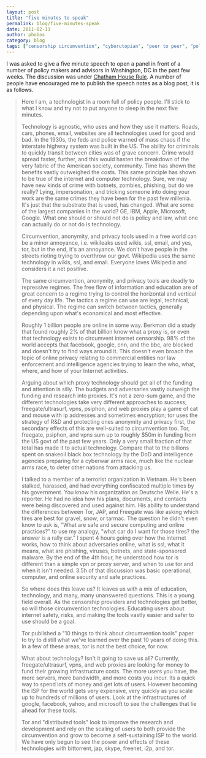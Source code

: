 ```yaml
---
layout: post
title: "five minutes to speak"
permalink: blog/five-minutes-speak
date: 2011-02-13
author: phobos
category: blog
tags: ["censorship circumvention", "cyberutopian", "peer to peer", "policy", "policy makers", "technology"]
---
```


I was asked to give a five minute speech to open a panel in front of a number of policy makers and advisors in Washington, DC in the past few weeks. The discussion was under [Chatham House Rule](https://secure.wikimedia.org/wikipedia/en/wiki/Chatham_House_Rule). A number of people have encouraged me to publish the speech notes as a blog post, it is as follows.

> Here I am, a technologist in a room full of policy people. I'll stick
> to what I know and try not to put anyone to sleep in the next five
> minutes.
>
> Technology is agnostic, who uses and how they use it matters. Roads,
> cars, phones, email, websites are all technologies used for good and bad.
> In the 1930s, the feds and police warned of mass chaos if the interstate
> highway system was built in the US. The ability for criminals to quickly
> transit between cities was of grave concern. Crime would spread faster,
> further, and this would hasten the breakdown of the very fabric of the
> American society, community. Time has shown the benefits vastly outweighed
> the costs. This same principle has shown to be true of the internet
> and computer technology. Sure, we may have new kinds of crime with botnets,
> zombies, phishing, but do we really? Lying, impersonation, and tricking
> someone into doing your work are the same crimes they have been for the
> past few millenia. It's just that the substrate that is used, has changed.
> What are some of the largest companies in the world? GE, IBM, Apple,
> Microsoft, Google. What one should or should not do is policy and law,
> what one can actually do or not do is technology.
>
> Circumvention, anonymity, and privacy tools used in a free world can be
> a minor annoyance, i.e. wikileaks used wikis, ssl, email, and yes, tor,
> but in the end, it's an annoyance. We don't have people in the streets
> rioting trying to overthrow our govt. Wikipedia uses the same technology
> in wikis, ssl, and email. Everyone loves Wikipedia and considers it a net positive.
>
> The same circumvention, anonymity, and privacy tools are deadly to
> repressive regimes. The free flow of information and education are of
> great concern to a regime trying to control the horizontal and vertical
> of every day life. The tactics a regime can use are legal, technical,
> and physical. The regime can switch between tactics, generally
> depending upon what's economical and most effective.
>
> Roughly 1 billion people are online in some way. Berkman did a study
> that found roughly 2% of that billion know what a proxy is, or even that
> technology exists to circumvent internet censorship. 98% of the world
> accepts that facebook, google, cnn, and the bbc, are blocked and doesn't
> try to find ways around it. This doesn't even broach the topic of online
> privacy relating to commercial entities nor law enforcement and
> intelligence agencies trying to learn the who, what, where, and how of your Internet activities.
>
> Arguing about which proxy technology should get all of the funding and
> attention is silly. The budgets and adversaries vastly outweigh the
> funding and research into proxies. It's not a zero-sum game, and
> the different technologies take very different approaches to success;
> freegate/ultrasurf, vpns, psiphon, and web proxies play a game of cat
> and mouse with ip addresses and sometimes encryption; tor uses the
> strategy of R&D and protecting ones anonymity and privacy first, the
> secondary effects of this are well-suited to circumvention too. Tor,
> freegate, psiphon, and vpns sum up to roughly $50m in funding from the US govt
> of the past few years. Only a very small fraction of that total has made it to actual technology. Compare that to the billions spent on snakeoil
> black box technology by the DoD and intelligence agencies preparing for
> a cyberwar arms race, much like the nuclear arms race, to deter other
> nations from attacking us.
>
> I talked to a member of a terrorist organization in Vietnam. He's been
> stalked, harassed, and had everything confiscated multiple times by his
> government. You know his organization as Deutsche Welle. He's a
> reporter. He had no idea how his plans, documents, and contacts were
> being discovered and used against him. His ability to understand the
> differences between Tor, JAP, and Freegate was like asking which tires
> are best for gravel, snow, or tarmac. The question he didn't even know
> to ask is, "What are safe and secure computing and online practices?"
> to use my analogy, "what car do I want for those tires? the answer is
> a rally car." I spent 4 hours going over how the internet works,
> how to think about adversaries online, what is ssl, what it means, what
> are phishing, viruses, botnets, and state-sponsored malware. By the
> end of the 4th hour, he understood how tor is different than a simple
> vpn or proxy server, and when to use tor and when it isn't needed. 3.5h
> of that discussion was basic operational, computer, and online security
> and safe practices.
>
> So where does this leave us? It leaves us with a mix of education,
> technology, and many, many unanswered questions. This is a young field
> overall. As the censorship providers and technologies get better, so
> will those circumvention technologies. Educating users about internet
> safety, risks, and making the tools vastly easier and safer to use
> should be a goal.
>
> Tor published a "10 things to think about circumvention tools" paper to
> try to distill what we've learned over the past 10 years of doing this.
> In a few of these areas, tor is not the best choice, for now.
>
> What about technology? Isn't it going to save us all? Currently,
> freegate/ultrasurf, vpns, and web proxies are looking for money to fund
> their growing infrastructure costs. The more users you have, the more
> servers, more bandwidth, and more costs you incur. Its a quick way to
> spend lots of money and get lots of users. However becoming the ISP for
> the world gets very expensive, very quickly as you scale up to hundreds
> of millions of users. Look at the infrastructures of google, facebook,
> yahoo, and microsoft to see the challenges that lie ahead for these tools.
>
> Tor and "distributed tools" look to improve the research and development
> and rely on the scaling of users to both provide the circumvention and
> grow to become a self-sustaining ISP to the world. We have only begun
> to see the power and effects of these technologies with bittorrent, jap,
> skype, freenet, i2p, and tor.
